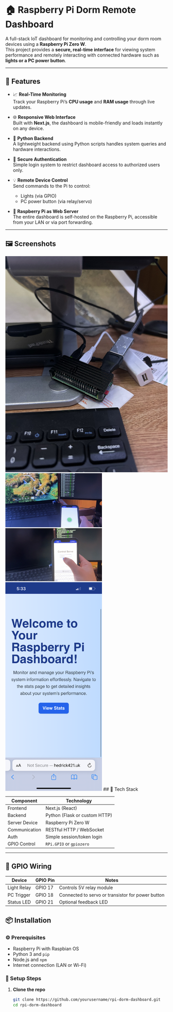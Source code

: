 # 🏠 Raspberry Pi Dorm Remote Dashboard

A full-stack IoT dashboard for monitoring and controlling your dorm room devices using a **Raspberry Pi Zero W**.  
This project provides a **secure, real-time interface** for viewing system performance and remotely interacting with connected hardware such as **lights or a PC power button**.

---

## 🔧 Features

- 📈 **Real-Time Monitoring**  
  Track your Raspberry Pi’s **CPU usage** and **RAM usage** through live updates.

- 🌐 **Responsive Web Interface**  
  Built with **Next.js**, the dashboard is mobile-friendly and loads instantly on any device.

- 🐍 **Python Backend**  
  A lightweight backend using Python scripts handles system queries and hardware interactions.

- 🔐 **Secure Authentication**  
  Simple login system to restrict dashboard access to authorized users only.

- 💡 **Remote Device Control**  
  Send commands to the Pi to control:
  - Lights (via GPIO)
  - PC power button (via relay/servo)

- 💾 **Raspberry Pi as Web Server**  
  The entire dashboard is self-hosted on the Raspberry Pi, accessible from your LAN or via port forwarding.

---

## 🖼️ Screenshots
<img src="rpiserver.jpg" alt="Raspberry Pi Server" width="600">
<img src="web2.jpg" alt="Web Interface 2" width="300">
<img src="web1.jpg" alt="Web Interface 1" width="300">
<img src="screenshot.png" alt="Web Interface 2 again" width="300">
## 🧰 Tech Stack

| Component       | Technology         |
|----------------|--------------------|
| Frontend       | Next.js (React)    |
| Backend        | Python (Flask or custom HTTP) |
| Server Device  | Raspberry Pi Zero W |
| Communication  | RESTful HTTP / WebSocket |
| Auth           | Simple session/token login |
| GPIO Control   | `RPi.GPIO` or `gpiozero` |

---

## 📡 GPIO Wiring
| Device       | GPIO Pin | Notes                                               |
|--------------|----------|-----------------------------------------------------|
| Light Relay  | GPIO 17  | Controls 5V relay module                            |
| PC Trigger   | GPIO 18  | Connected to servo or transistor for power button   |
| Status LED   | GPIO 21  | Optional feedback LED                               |



## 📦 Installation

### ⚙️ Prerequisites

- Raspberry Pi with Raspbian OS
- Python 3 and `pip`
- Node.js and `npm`
- Internet connection (LAN or Wi-Fi)

### 🔌 Setup Steps

1. **Clone the repo**  
   ```bash
   git clone https://github.com/yourusername/rpi-dorm-dashboard.git
   cd rpi-dorm-dashboard
